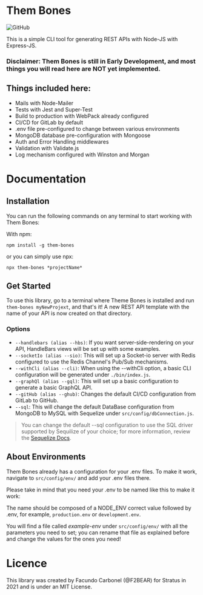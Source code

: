 # Them Bones

![GitHub](https://img.shields.io/github/license/F2BEAR/them-bones)

This is a simple CLI tool for generating REST APIs with Node-JS with Express-JS.

### Disclaimer: Them Bones is still in Early Development, and most things you will read here are NOT yet implemented.

## Things included here:

- Mails with Node-Mailer
- Tests with Jest and Super-Test
- Build to production with WebPack already configured
- CI/CD for GitLab by default
- .env file pre-configured to change between various environments
- MongoDB database pre-configuration with Mongoose
- Auth and Error Handling middlewares
- Validation with Validate.js
- Log mechanism configured with Winston and Morgan

# Documentation

## Installation

You can run the following commands on any terminal to start working with Them Bones:

With npm:

`npm install -g them-bones`

or you can simply use npx:

`npx them-bones *projectName* `

## Get Started

To use this library, go to a terminal where Theme Bones is installed and run `them-bones myNewProjext`, and that's it! A new REST API template with the name of your API is now created on that directory.

### Options

- `--handlebars (alias --hbs)`: If you want server-side-rendering on your API, HandleBars views will be set up with some examples.
- `--socketIo (alias --sio)`: This will set up a Socket-io server with Redis configured to use the Redis Channel's Pub/Sub mechanisms.
- `--withCli (alias --cli)`: When using the --withCli option, a basic CLI configuration will be generated under `./bin/index.js`.
- `--graphQl (alias --gql)`: This will set up a basic configuration to generate a basic GraphQL API.
- `--gitHub (alias --ghub)`: Changes the default CI/CD configuration from GitLab to GitHub.
- `--sql`: This will change the default DataBase configuration from MongoDB to MySQL with Sequelize under `src/config/dbConnection.js`.

> You can change the default --sql configuration to use the SQL driver supported by Sequilize of your choice; for more information, review the [Sequelize Docs](https://sequelize.org/master/manual/getting-started.html).

## About Environments

Them Bones already has a configuration for your .env files. To make it work, navigate to `src/config/env/` and add your .env files there.

Please take in mind that you need your .env to be named like this to make it work:

The name should be composed of a NODE_ENV correct value followed by .env, for example, `production.env` or `development.env`.

You will find a file called _example-env_ under `src/config/env/` with all the parameters you need to set; you can rename that file as explained before and change the values for the ones you need!

# Licence

This library was created by Facundo Carbonel (@F2BEAR) for Stratus in 2021 and is under an MIT License.
